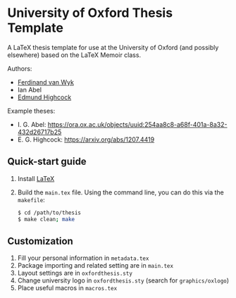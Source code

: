 University of Oxford Thesis Template
====================================

A LaTeX thesis template for use at the University of Oxford (and possibly
elsewhere) based on the LaTeX Memoir class.

Authors:

* [Ferdinand van Wyk](https://github.com/ferdinandvanwyk)
* Ian Abel
* [Edmund Highcock](https://github.com/edmundhighcock)

Example theses:

* I. G. Abel: https://ora.ox.ac.uk/objects/uuid:254aa8c8-a68f-401a-8a32-432d26717b25
* E. G. Highcock: https://arxiv.org/abs/1207.4419

Quick-start guide
-----------------

1. Install [LaTeX](https://www.latex-project.org/get/)

2. Build the `main.tex` file. Using the command line, you can do this via the
   `makefile`:

   ```bash
   $ cd /path/to/thesis
   $ make clean; make
   ```

Customization
-------------

1. Fill your personal information in `metadata.tex`
2. Package importing and related setting are in `main.tex`
3. Layout settings are in `oxfordthesis.sty`
4. Change university logo in `oxfordthesis.sty` (search for `graphics/oxlogo`)
5. Place useful macros in `macros.tex`


